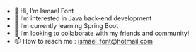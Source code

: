 - 👋 Hi, I’m Ismael Font
- 👀 I’m interested in Java back-end development
- 🌱 I’m currently learning Spring Boot
- 💞️ I’m looking to collaborate with my friends and community!
- 📫 How to reach me : ismael_font@hotmail.com


